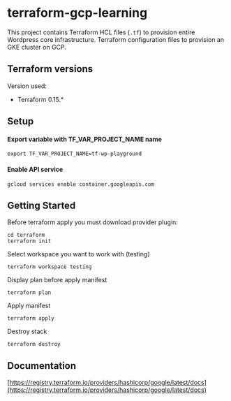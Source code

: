 # terraform-gcp-learning
This project contains Terraform HCL files (`.tf`) to provision entire Wordpress core infrastructure.
Terraform configuration files to provision an GKE cluster on GCP.

## Terraform versions

Version used:
*   Terraform 0.15.*

## Setup
#### Export variable with **TF_VAR_PROJECT_NAME** name
```shell
export TF_VAR_PROJECT_NAME=tf-wp-playground
```
#### Enable API service
```shell
gcloud services enable container.googleapis.com
```

## Getting Started

Before terraform apply you must download provider plugin:

```
cd terraform
terraform init
```

Select workspace you want to work with (testing)
```
terraform workspace testing
```

Display plan before apply manifest
```
terraform plan
```

Apply manifest
```
terraform apply
```

Destroy stack
```
terraform destroy
```

## Documentation
[https://registry.terraform.io/providers/hashicorp/google/latest/docs](https://registry.terraform.io/providers/hashicorp/google/latest/docs)
